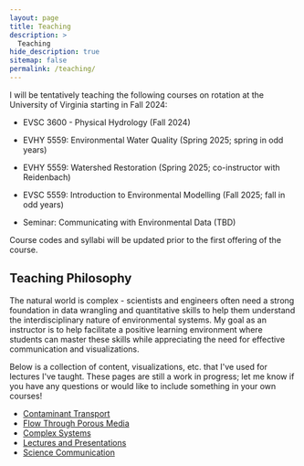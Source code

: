 ```yaml
---
layout: page
title: Teaching
description: >
  Teaching
hide_description: true
sitemap: false
permalink: /teaching/
---
```


I will be tentatively teaching the following courses on rotation at the University of Virginia starting in Fall 2024:

-   EVSC 3600 - Physical Hydrology (Fall 2024)

-   EVHY 5559: Environmental Water Quality (Spring 2025; spring in odd years)

-   EVHY 5559: Watershed Restoration (Spring 2025; co-instructor with Reidenbach)

-   EVSC 5559: Introduction to Environmental Modelling (Fall 2025; fall in odd years)

-   Seminar: Communicating with Environmental Data (TBD)

Course codes and syllabi will be updated prior to the first offering of the course.

## Teaching Philosophy

The natural world is complex - scientists and engineers often need a strong foundation in data wrangling and quantitative skills to help them understand the interdisciplinary nature of environmental systems. My goal as an instructor is to help facilitate a positive learning environment where students can master these skills while appreciating the need for effective communication and visualizations.

Below is a collection of content, visualizations, etc. that I've used for lectures I've taught. These pages are still a work in progress; let me know if you have any questions or would like to include something in your own courses!

-   [Contaminant Transport](/teaching/book/intro.html)
-   [Flow Through Porous Media](/teaching/book/flow-through-porous-media.html)
-   [Complex Systems](/teaching/book/complexity-in-environmental-systems.html)
-   [Lectures and Presentations](/teaching/book/lectures-and-presentations.html)
-   [Science Communication](/teaching/book/communicating-your-research.html)
